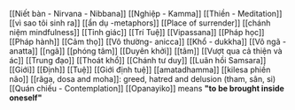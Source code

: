 [[Niết bàn - Nirvana - Nibbana]]
[[Nghiệp - Kamma]]
[[Thiền - Meditation]]
[[vì sao tôi sinh ra]]
[[ẩn dụ -metaphors]]
[[Place of surrender]]
[[chánh niệm mindfulness]]
[[Tỉnh giác]]
[[Trí Tuệ]]
[[Vipassana]]
[[Pháp học]]
[[Pháp hành]]
[[Cảm thọ]]
[[Vô thường- anicca]]
[[Khổ - dukkha]]
[[Vô ngã -anatta]]
[[ngã]]
[[phóng tâm]]
[[Duyên khởi]]
[[tâm]]
[[Vượt qua cả thiện và ác]]
[[Trung đạo]]
[[Thoát khổ]]
[[Chánh tư duy]]
[[Luân hồi Samsara]]
[[Giới]]
[[Định]]
[[Tuệ]]
[[Giới định tuệ]]
[[amatadhamma]]
[[kilesa phiền não]]
[[rãga, dosa and moha]]: greed, hatred and delusion (tham, sân, si)
[[Quán chiếu - Contemplation]]
[[Opanayiko]]  means **"to be brought inside oneself"**

